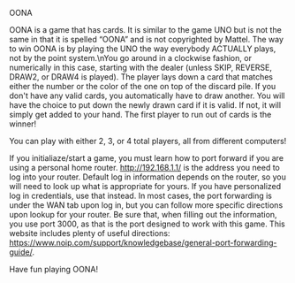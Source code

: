 OONA

OONA is a game that has cards. It is similar to the game UNO but is not the same in that it is spelled “OONA” and is not copyrighted by Mattel. The way to win OONA is by playing the UNO the way everybody ACTUALLY plays, not by the point system.\nYou go around in a clockwise fashion, or numerically in this case, starting with the dealer (unless SKIP, REVERSE, DRAW2, or DRAW4 is played). The player lays down a card that matches either the number or the color of the one on top of the discard pile. If you don't have any valid cards, you automatically have to draw another. You will have the choice to put down the newly drawn card if it is valid. If not, it will simply get added to your hand. The first player to run out of cards is the winner!

You can play with either 2, 3, or 4 total players, all from different computers!

If you initialiaze/start a game, you must learn how to port forward if you are using a personal home router. http://192.168.1.1/ is the address you need to log into your router. Default log in information depends on the router, so you will need to look up what is appropriate for yours. If you have personalized log in credentials, use that instead. In most cases, the port forwarding is under the WAN tab upon log in, but you can follow more specific directions upon lookup for your router. Be sure that, when filling out the information, you use port 3000, as that is the port designed to work with this game. This website includes plenty of useful directions: https://www.noip.com/support/knowledgebase/general-port-forwarding-guide/.

Have fun playing OONA!
